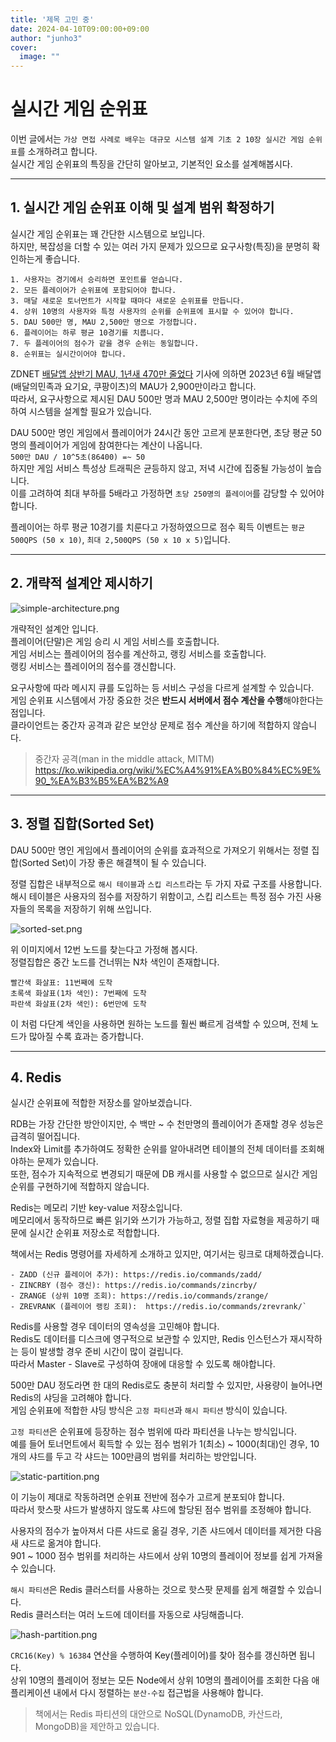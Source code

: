 ```yaml
---
title: '제목 고민 중'
date: 2024-04-10T09:00:00+09:00
author: "junho3"
cover:
  image: ""
---
```


# 실시간 게임 순위표

이번 글에서는 `가상 면접 사례로 배우는 대규모 시스템 설계 기초 2 10장 실시간 게임 순위표`를 소개하려고 합니다.  
실시간 게임 순위표의 특징을 간단히 알아보고, 기본적인 요소를 설계해봅시다.  

---

## 1. 실시간 게임 순위표 이해 및 설계 범위 확정하기

실시간 게임 순위표는 꽤 간단한 시스템으로 보입니다.  
하지만, 복잡성을 더할 수 있는 여러 가지 문제가 있으므로 요구사항(특징)을 분명히 확인하는게 좋습니다.  

```
1. 사용자는 경기에서 승리하면 포인트를 얻습니다.  
2. 모든 플레이어가 순위표에 포함되어야 합니다.  
3. 매달 새로운 토너먼트가 시작할 때마다 새로운 순위표를 만듭니다.  
4. 상위 10명의 사용자와 특정 사용자의 순위를 순위표에 표시할 수 있어야 합니다.  
5. DAU 500만 명, MAU 2,500만 명으로 가정합니다.  
6. 플레이어는 하루 평균 10경기를 치룹니다.  
7. 두 플레이어의 점수가 같을 경우 순위는 동일합니다.
8. 순위표는 실시간이어야 합니다.  
```

ZDNET [배달앱 상반기 MAU, 1년새 470만 줄었다](https://zdnet.co.kr/view/?no=20230707171205) 기사에 의하면 2023년 6월 배달앱(배달의민족과 요기요, 쿠팡이츠)의 MAU가 2,900만이라고 합니다.  
따라서, 요구사항으로 제시된 DAU 500만 명과 MAU 2,500만 명이라는 수치에 주의하여 시스템을 설계할 필요가 있습니다.  

DAU 500만 명인 게임에서 플레이어가 24시간 동안 고르게 분포한다면, 초당 평균 50명의 플레이어가 게임에 참여한다는 계산이 나옵니다.  
`500만 DAU / 10^5초(86400) =~ 50`  
하지만 게임 서비스 특성상 트래픽은 균등하지 않고, 저녁 시간에 집중될 가능성이 높습니다.  
이를 고려하여 최대 부하를 5배라고 가정하면 `초당 250명의 플레이어`를 감당할 수 있어야 합니다.  

플레이어는 하루 평균 10경기를 치룬다고 가정하였으므로 점수 획득 이벤트는 `평균 500QPS (50 x 10)`, `최대 2,500QPS (50 x 10 x 5)`입니다.

---

## 2. 개략적 설계안 제시하기

![simple-architecture.png](/images/game-ranking/simple-architecture.png)

개략적인 설계안 입니다.  
플레이어(단말)은 게임 승리 시 게임 서비스를 호출합니다.  
게임 서비스는 플레이어의 점수를 계산하고, 랭킹 서비스를 호출합니다.  
랭킹 서비스는 플레이어의 점수를 갱신합니다.  

요구사항에 따라 메시지 큐를 도입하는 등 서비스 구성을 다르게 설계할 수 있습니다.  
게임 순위표 시스템에서 가장 중요한 것은 **반드시 서버에서 점수 계산을 수행**해야한다는 점입니다.  
클라이언트는 중간자 공격과 같은 보안상 문제로 점수 계산을 하기에 적합하지 않습니다.  

> 중간자 공격(man in the middle attack, MITM)  
> https://ko.wikipedia.org/wiki/%EC%A4%91%EA%B0%84%EC%9E%90_%EA%B3%B5%EA%B2%A9  

---

## 3. 정렬 집합(Sorted Set)

DAU 500만 명인 게임에서 플레이어의 순위를 효과적으로 가져오기 위해서는 정렬 집합(Sorted Set)이 가장 좋은 해결책이 될 수 있습니다.  

정렬 집합은 내부적으로 `해시 테이블`과 `스킵 리스트`라는 두 가지 자료 구조를 사용합니다.  
해시 테이블은 사용자의 점수를 저장하기 위함이고, 스킵 리스트는 특정 점수 가진 사용자들의 목록을 저장하기 위해 쓰입니다.  

![sorted-set.png](/images/game-ranking/sorted-set.png)

위 이미지에서 12번 노드를 찾는다고 가정해 봅시다.  
정렬집합은 중간 노드를 건너뛰는 N차 색인이 존재합니다.  

```
빨간색 화살표: 11번째에 도착  
초록색 화살표(1차 색인): 7번째에 도착  
파란색 화살표(2차 색인): 6번만에 도착  
```

이 처럼 다단계 색인을 사용하면 원하는 노드를 훨씬 빠르게 검색할 수 있으며, 전체 노드가 많아질 수록 효과는 증가합니다.  

---

## 4. Redis

실시간 순위표에 적합한 저장소를 알아보겠습니다.  

RDB는 가장 간단한 방안이지만, 수 백만 ~ 수 천만명의 플레이어가 존재할 경우 성능은 급격히 떨어집니다.  
Index와 Limit를 추가하여도 정확한 순위를 알아내려면 테이블의 전체 데이터를 조회해야하는 문제가 있습니다.  
또한, 점수가 지속적으로 변경되기 때문에 DB 캐시를 사용할 수 없으므로 실시간 게임 순위를 구현하기에 적합하지 않습니다.  

Redis는 메모리 기반 key-value 저장소입니다.  
메모리에서 동작하므로 빠른 읽기와 쓰기가 가능하고, 정렬 집합 자료형을 제공하기 때문에 실시간 순위표 저장소로 적합합니다.  

책에서는 Redis 명령어를 자세하게 소개하고 있지만, 여기서는 링크로 대체하겠습니다.
```
- ZADD (신규 플레이어 추가): https://redis.io/commands/zadd/
- ZINCRBY (점수 갱신): https://redis.io/commands/zincrby/
- ZRANGE (상위 10명 조회): https://redis.io/commands/zrange/
- ZREVRANK (플레이어 랭킹 조회):  https://redis.io/commands/zrevrank/`
```

Redis를 사용할 경우 데이터의 영속성을 고민해야 합니다.  
Redis도 데이터를 디스크에 영구적으로 보관할 수 있지만, Redis 인스턴스가 재시작하는 등이 발생할 경우 준비 시간이 많이 걸립니다.  
따라서 Master - Slave로 구성하여 장애에 대응할 수 있도록 해야합니다.

500만 DAU 정도라면 한 대의 Redis로도 충분히 처리할 수 있지만, 사용량이 늘어나면 Redis의 샤딩을 고려해야 합니다.  
게임 순위표에 적합한 샤딩 방식은 `고정 파티션`과 `해시 파티션` 방식이 있습니다.

`고정 파티션`은 순위표에 등장하는 점수 범위에 따라 파티션을 나누는 방식입니다.  
예를 들어 토너먼트에서 획득할 수 있는 점수 범위가 1(최소) ~ 1000(최대)인 경우, 10개의 샤드를 두고 각 샤드는 100만큼의 범위를 처리하는 방안입니다.  

![static-partition.png](/images/game-ranking/static-partition.png)

이 기능이 제대로 작동하려면 순위표 전반에 점수가 고르게 분포되야 합니다.  
따라서 핫스팟 샤드가 발생하지 않도록 샤드에 할당된 점수 범위를 조정해야 합니다.  

사용자의 점수가 높아져서 다른 샤드로 옮길 경우, 기존 샤드에서 데이터를 제거한 다음 새 샤드로 옮겨야 합니다.  
901 ~ 1000 점수 범위를 처리하는 샤드에서 상위 10명의 플레이어 정보를 쉽게 가져올 수 있습니다.  

`해시 파티션`은 Redis 클러스터를 사용하는 것으로 핫스팟 문제를 쉽게 해결할 수 있습니다.  
Redis 클러스터는 여러 노드에 데이터를 자동으로 샤딩해줍니다.  

![hash-partition.png](/images/game-ranking/hash-partition.png)

`CRC16(Key) % 16384` 연산을 수행하여 Key(플레이어)를 찾아 점수를 갱신하면 됩니다.  
상위 10명의 플레이어 정보는 모든 Node에서 상위 10명의 플레이어를 조회한 다음 애플리케이션 내에서 다시 정렬하는 `분산-수집` 접근법을 사용해야 합니다.  

> 책에서는 Redis 파티션의 대안으로 NoSQL(DynamoDB, 카산드라, MongoDB)을 제안하고 있습니다.  
